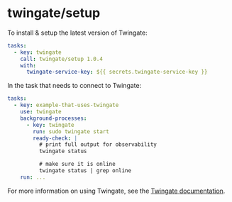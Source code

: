 # twingate/setup

To install & setup the latest version of Twingate:

 ```yaml
 tasks:
   - key: twingate
     call: twingate/setup 1.0.4
     with:
       twingate-service-key: ${{ secrets.twingate-service-key }}
 ```


In the task that needs to connect to Twingate:

```yaml
tasks:
  - key: example-that-uses-twingate
    use: twingate
    background-processes:
      - key: twingate
        run: sudo twingate start
        ready-check: |
          # print full output for observability
          twingate status

          # make sure it is online
          twingate status | grep online
    run: ...
```

For more information on using Twingate, see the [Twingate documentation](https://www.twingate.com/docs/linux).
